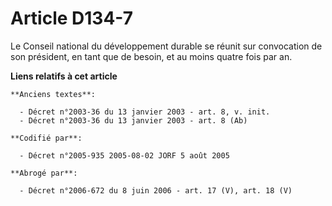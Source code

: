 # Article D134-7

Le Conseil national du développement durable se réunit sur convocation de son président, en tant que de besoin, et au moins
quatre fois par an.

**Liens relatifs à cet article**

	**Anciens textes**:

	  - Décret n°2003-36 du 13 janvier 2003 - art. 8, v. init.
	  - Décret n°2003-36 du 13 janvier 2003 - art. 8 (Ab)

	**Codifié par**:

	  - Décret n°2005-935 2005-08-02 JORF 5 août 2005

	**Abrogé par**:

	  - Décret n°2006-672 du 8 juin 2006 - art. 17 (V), art. 18 (V)

